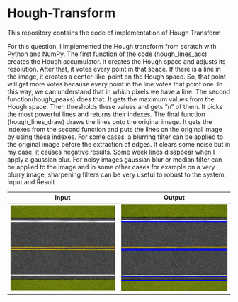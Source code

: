 # Hough-Transform
This repository contains the code of implementation of Hough Transform


For this question, I implemented the Hough transform from scratch with Python and NumPy. The first function of the code (hough_lines_acc) creates the Hough accumulator. It creates the Hough space and adjusts its resolution. After that, it votes every point in that space. If there is a line in the image, it creates a center-like-point on the Hough space. So, that point will get more votes because every point in the line votes that point one. In this way, we can understand that in which pixels we have a line. The second function(hough_peaks) does that. It gets the maximum values from the Hough space. Then thresholds these values and gets “n” of them. It picks the most powerful lines and returns their indexes. The final function (hough_lines_draw) draws the lines onto the original image. It gets the indexes from the second function and puts the lines on the original image by using these indexes. For some cases, a blurring filter can be applied to the original image before the extraction of edges. It clears some noise but in my case, it causes negative results. Some week lines disappear when I apply a gaussian blur. For noisy images gaussian blur or median filter can be applied to the image and in some other cases for example on a very blurry image, sharpening filters can be very useful to robust to the system. <br/> Input and Result


Input            |  Output
:-------------------------:|:-------------------------:
![input](./input/road.png)  |  ![output](./output/out.png)


